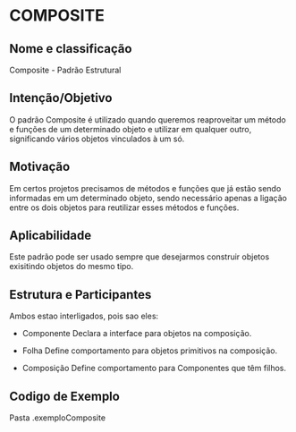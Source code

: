 # COMPOSITE

## Nome e classificação

Composite - Padrão Estrutural


## Intenção/Objetivo

O padrão Composite é utilizado quando queremos reaproveitar um método e funções de um determinado objeto e utilizar em qualquer outro, 
significando vários objetos vinculados à um só.


## Motivação

Em certos projetos precisamos de métodos e funções que já estão sendo informadas em um determinado objeto, sendo necessário 
apenas a ligação entre os dois objetos para reutilizar esses métodos e funções.

## Aplicabilidade

Este padrão pode ser usado sempre que desejarmos construir objetos exisitindo objetos do mesmo tipo.

## Estrutura e Participantes

Ambos estao interligados, pois sao eles:

- Componente
Declara a interface para objetos na  composição.

- Folha
Define comportamento para objetos  primitivos na composição.

- Composição
Define comportamento para Componentes que têm filhos.

## Codigo de Exemplo

Pasta .exemploComposite

